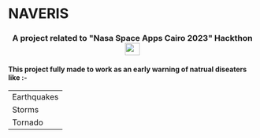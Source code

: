 # NAVERIS
<link rel="stylesheet" type="text/css" href="rm.css">
<h3 align="center">A project related to "Nasa Space Apps Cairo 2023" Hackthon <img src="https://png.pngtree.com/png-vector/20191113/ourmid/pngtree-winning-gold-cup-icon-flat-style-png-image_1977410.jpg" height = "25" width = "30"></img></h3>

<h4>This project fully made to work as an early warning of natrual diseaters like :-</h4>
<table>
  <tr>
    <td>
      Earthquakes
    </td>
    <tr>
    <td>
      Storms
    </td>
    <tr>
    <td>
      Tornado
    </td>
    </tr>
  </tr>
</table>


